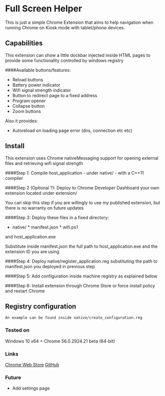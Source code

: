 # Full Screen Helper
This is just a simple Chrome Extension that aims to help navigation when running Chrome on Kiosk mode with tablet/phone devices.

## Capabilities
This extension can show a little dockbar injected inside HTML pages to provide some functionality controlled by windows registry

####Available buttons/features:
*    Reload buttons
*    Battery power indicator
*    Wifi signal strength indicator
*    Button to redirect page to a fixed address
*    Program opener
*    Collapse button
*    Zoom buttons

Also it provides:
*    Autoreload on loading page error (dns, connection etc etc)


## Install
This extension uses Chrome nativeMessaging support for opening external files and retrieving wifi signal strength

####Step 1:
Compile host_application - under native/ - with a C++11 compiler

####Step 2 (Optional ?):
Deploy to Chrome Developer Dashboard your own extension located under extension/

You can skip this step if you are willingly to use my published extension, but there is no warranty on future updates

####Step 3:
Deploy these files in a fixed directory:
*    native/
    *    manifest.json
    *    wifi.ps1

and host_application.exe

Substitute inside manifest.json the full path to host_application.exe and the extension ID you are using

####Step 4:
Deploy native/register_application.reg substituting the path to manifest.json you deployed in previous step

####Step 5:
Add configuration inside machine registry as explained below

####Step 6:
Install extension through Chrome Store or force install policy and restart Chrome


## Registry configuration
    An example can be found inside native/create_configuration.reg

### Tested on
Windows 10 x64 + Chrome 56.0.2924.21 beta (64-bit)

### Links
[Chrome Web Store](https://chrome.google.com/webstore/detail/gbmeaocaejfnpefjcpjjnpdjbbnmobgn "Chrome Web Store")
[GitHub](https://github.com/nicecatch/acheronte "GitHub")

### Future
*    Add settings page


